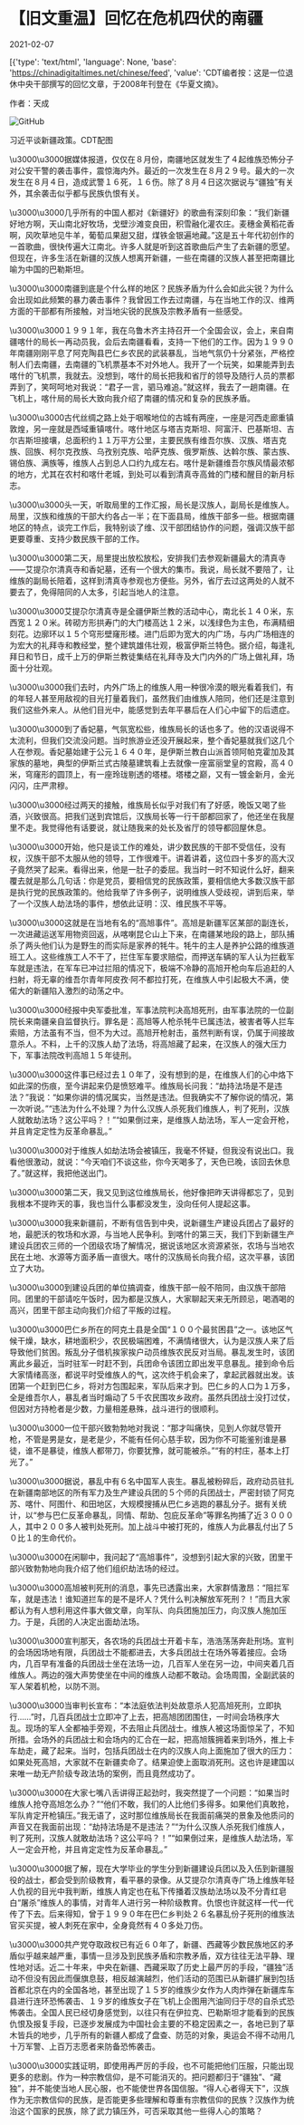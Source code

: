 # 【旧文重温】回忆在危机四伏的南疆

2021-02-07

[{'type': 'text/html', 'language': None, 'base': 'https://chinadigitaltimes.net/chinese/feed', 'value': 'CDT编者按：这是一位退休中央干部撰写的回忆文章，于2008年刊登在《华夏文摘》。

作者：天成

![GitHub](https://chinadigitaltimes.net/chinese/files/2020/09/习近平谈新疆政策.png)

习近平谈新疆政策。CDT配图

\u3000\u3000据媒体报道，仅仅在８月份，南疆地区就发生了４起维族恐怖分子对公安干警的袭击事件，震惊海内外。最近的一次发生在８月２９号。最大的一次发生在８月４日，造成武警１６死，１６伤。除了８月４日这次据说与“疆独”有关外，其余袭击似乎都与民族仇恨有关。

\u3000\u3000几乎所有的中国人都对《新疆好》的歌曲有深刻印象：“我们新疆好地方啊，天山南北好牧场，戈壁沙滩变良田，积雪融化灌农庄。麦穗金黄稻花香啊，风吹草地见牛羊，葡萄瓜果甜又甜，煤铁金银遍地藏。”这是五十年代初创作的一首歌曲，很快传遍大江南北。许多人就是听到这首歌曲后产生了去新疆的愿望。但现在，许多生活在新疆的汉族人想离开新疆，一些在南疆的汉族人甚至把南疆比喻为中国的巴勒斯坦。

\u3000\u3000南疆到底是个什么样的地区？民族矛盾为什么会如此尖锐？为什么会出现如此频繁的暴力袭击事件？我曾因工作去过南疆，与在当地工作的汉、维两方面的干部都有所接触，对当地尖锐的民族及宗教矛盾有一些感受。

\u3000\u3000１９９１年，我在乌鲁木齐主持召开一个全国会议，会上，来自南疆喀什的局长一再动员我，会后去南疆看看，支持一下他们的工作。因为１９９０年南疆刚刚平息了阿克陶县巴仁乡农民的武装暴乱，当地气氛仍十分紧张，严格控制人们去南疆，去南疆的飞机票基本不对外地人。我开了一个玩笑，如果能弄到去喀什的飞机票，我就去。没想到，喀什的局长把我和省厅的领导及随行人员的票都弄到了，笑呵呵地对我说：“君子一言，驷马难追。”就这样，我去了一趟南疆。在飞机上，喀什局的局长大致向我介绍了南疆的情况和复杂的民族矛盾。

\u3000\u3000古代丝绸之路上处于咽喉地位的古城有两座，一座是河西走廊重镇敦煌，另一座就是西域重镇喀什。喀什地区与塔吉克斯坦、阿富汗、巴基斯坦、吉尔吉斯坦接壤，总面积约１１万平方公里，主要民族有维吾尔族、汉族、塔吉克族、回族、柯尔克孜族、乌孜别克族、哈萨克族、俄罗斯族、达斡尔族、蒙古族、锡伯族、满族等，维族人占到总人口约九成左右。喀什是新疆维吾尔族风情最浓郁的地方，尤其在农村和喀什老城，到处可以看到清真寺高耸的门楼和醒目的新月标志。

\u3000\u3000头一天，听取局里的工作汇报，局长是汉族人，副局长是维族人。局里，汉族和维族的干部大约各占一半；在下面县局，维族干部多一些。根据南疆地区的特点，谈完工作后，我特别谈了维、汉干部团结协作的问题，强调汉族干部更要尊重、支持少数民族干部的工作。

\u3000\u3000第二天，局里提出放松放松，安排我们去参观新疆最大的清真寺——艾提尕尔清真寺和香妃墓，还有一个很大的集市。我说，局长就不要陪了，让维族的副局长陪着，这样到清真寺参观也方便些。另外，省厅去过这两处的人就不要去了，免得陪同的人太多，引起当地人的注意。

\u3000\u3000艾提尕尔清真寺是全疆伊斯兰教的活动中心，南北长１４０米，东西宽１２０米。砖砌方形拱寿门的大门楼高达１２米，以浅绿色为主色，布满精细刻花。边廓环以１５个穹形壁窿形楼。进门后即为宽大的内广场，与内广场相连的为宏大的礼拜寺和教经堂，整个建筑雄伟壮观，极富伊斯兰特色。据介绍，每逢礼拜日和节日，成千上万的伊斯兰教徒集结在礼拜寺及大门内外的广场上做礼拜，场面十分壮观。

\u3000\u3000我们去时，内外广场上的维族人用一种很冷漠的眼光看着我们，有的年轻人甚至用敌视的目光打量着我们，虽然我们由维族人陪同，他们还是注意到我们这些外来人。从他们目光中，能感觉到去年平暴后在人们心中留下的后遗症。

\u3000\u3000到了香妃墓，气氛宽松些，维族局长的话也多了。他的汉语说得不太流利，但我们交流没问题。当时旅游业还没开展起来，整个香妃墓就我们这几个人在参观。香妃墓始建于公元１６４０年，是伊斯兰教白山派首领阿帕克霍加及其家族的墓地，典型的伊斯兰式古陵墓建筑看上去就像一座富丽堂皇的宫殿，高４０米，穹窿形的圆顶上，有一座玲珑剔透的塔楼。塔楼之巅，又有一镀金新月，金光闪闪，庄严肃穆。

\u3000\u3000经过两天的接触，维族局长似乎对我们有了好感，晚饭又喝了些酒，兴致很高。把我们送到宾馆后，汉族局长等一行干部都回家了，他还坐在我屋里不走。我觉得他有话要说，就让随我来的处长及省厅的领导都回屋休息。

\u3000\u3000开始，他只是谈工作的难处，讲少数民族的干部不受信任，没有权，汉族干部不太服从他的领导，工作很难干。讲着讲着，这位四十多岁的高大汉子竟然哭了起来。看得出来，他是一肚子的委屈。我当时一时不知说什么好，翻来覆去就是那么几句话：你是党员，要相信党的民族政策，要相信绝大多数汉族干部是执行党的民族政策的。他给我举了许多例子，说明维族人受歧视，讲到后来，举了一个汉族人劫法场的事件，想依此证明：汉、维民族不平等。

\u3000\u3000这就是在当地有名的“高旭事件”。高旭是新疆军区某部的副连长，一次进藏运送军用物资回返，从喀喇昆仑山上下来，在南疆某地段的路上，部队捕杀了两头他们认为是野生的而实际是家养的牦牛。牦牛的主人是养护公路的维族道班工人。这些维族工人不干了，拦住军车要求赔偿，而押送车辆的军人认为拦截军车就是违法，在军车已冲过拦阻的情况下，极端不冷静的高旭开枪向车后追赶的人扫射，将无辜的维吾尔青年阿皮孜·阿不都拉打死，在维族人中引起极大不满，使偌大的新疆陷入激烈的动荡之中。

\u3000\u3000经报中央军委批准，军事法院判决高旭死刑，由军事法院的一位副院长来南疆亲自监督执行。罪名是：高旭等人枪杀牦牛已属违法，被害者等人拦车索赔，方法虽有不当，但不为大过。高旭开枪射击，虽然判断有误，仍属于间接故意杀人。不料，上千的汉族人劫了法场，将高旭藏了起来，在汉族人的强大压力下，军事法院改判高旭１５年徒刑。

\u3000\u3000这件事已经过去１０年了，没有想到的是，在维族人们的心中烙下如此深的伤痕，至今讲起来仍是愤怒难平。维族局长问我：“劫持法场是不是违法？”我说：“如果你讲的情况属实，当然是违法。但我确实不了解你说的情况，第一次听说。”“违法为什么不处理？为什么汉族人杀死我们维族人，判了死刑，汉族人就敢劫法场？这公平吗？！”“如果倒过来，是维族人劫法场，军人一定会开枪，并且肯定定性为反革命暴乱。”

\u3000\u3000对于维族人如劫法场会被镇压，我毫不怀疑，但我没有说出口。我看他很激动，就说：“今天咱们不谈这些，你今天喝多了，天色已晚，该回去休息了。”就这样，我把他送出门。

\u3000\u3000第二天，我又见到这位维族局长，他好像把昨天讲得都忘了，见到我根本不提昨天的事，我也当什么事都没发生，没向任何人提起这事。

\u3000\u3000我来新疆前，不断有信告到中央，说新疆生产建设兵团占了最好的地，最肥沃的牧场和水源，与当地人民争利。到喀什的第三天，我们下到新疆生产建设兵团农三师的一个团级农场了解情况，据说该地区水资源紧张，农场与当地农民在土地、水源等方面矛盾一直很大。喀什的汉族局长向我介绍，这次平暴，该团立了大功。

\u3000\u3000到建设兵团的单位搞调查，维族干部一般不陪同，由汉族干部陪同。团里的干部请吃午饭时，因为都是汉族人，大家聊起天来无所顾忌，喝酒喝的高兴，团里干部主动向我们介绍了平叛的过程。

\u3000\u3000巴仁乡所在的阿克土县是全国“１００个最贫困县”之一。该地区气候干燥，缺水，耕地面积少，农民极端困难，不满情绪很大，认为是汉族人来了后导致他们贫困。叛乱分子借机挨家挨户动员维族农民反对当局。暴乱发生时，该团离此乡最近，当时驻军一时赶不到，兵团命令该团立即出发平息暴乱。接到命令后大家情绪高涨，都说平时受维族人的气，这次终于机会来了，拿起武器就出发。该团第一个赶到巴仁乡，将对方包围起来，军队后来才到。巴仁乡的人口为１万多，全是维吾尔人，暴乱者当时煽动了５千农民围攻乡政府。虽然兵团战士没打过仗，但因对方持枪者是少数，力量相差悬殊，战斗进行的很顺利。

\u3000\u3000一位干部兴致勃勃地对我说：“那才叫痛快，见到人你就尽管开枪，不管是男是女，是老是少，不能有任何心慈手软，因为你不可能鉴别谁是暴徒，谁不是暴徒，维族人都带刀，你要犹豫，就可能被杀。”“有的村庄，基本上打光了。”

\u3000\u3000据说，暴乱中有６名中国军人丧生。暴乱被粉碎后，政府动员驻扎在新疆南部地区的所有军力及生产建设兵团的５个师的兵团战士，严密封锁了阿克苏、喀什、阿图什、和田地区，大规模搜捕从巴仁乡逃跑的暴乱分子。据有关统计，以“参与巴仁反革命暴乱，同情、帮助、包庇反革命”等罪名拘捕了近３０００人，其中２００多人被判处死刑。加上战斗中被打死的，维族人为此暴乱付出了５０比１的生命代价。

\u3000\u3000在闲聊中，我问起了“高旭事件”，没想到引起大家的兴致，团里干部兴致勃勃地向我介绍了他们组织劫法场的经过。

\u3000\u3000高旭被判死刑的消息，事先已透露出来，大家群情激昂：“阻拦军车，就是违法！谁知道拦车的是不是坏人？凭什么判决解放军死刑？！”而且大家都认为有人想利用这件事大做文章，向军队、向兵团施加压力，向汉族人施加压力。于是，兵团的人决定出面劫法场。

\u3000\u3000宣判那天，各农场的兵团战士开着卡车，浩浩荡荡奔赴刑场。宣判的会场因场地有限，兵团战士不能都进去，大多兵团战士在场外等着接应。会场内，几百早有准备的兵团战士坐在法场一边，几百军人坐在另一边，中间夹着几百维族人。两边的强大声势使坐在中间的维族人动都不敢动。会场周围，全副武装的军人架着机枪，以防不测。

\u3000\u3000当审判长宣布：“本法庭依法判处故意杀人犯高旭死刑，立即执行……”时，几百兵团战士立即冲了上去，把高旭团团围住，一时间会场秩序大乱。现场的军人全都袖手旁观，不去阻止兵团战士。维族人被这场面惊呆了，不知所措。会场外的兵团战士和会场内的汇合在一起，把高旭簇拥着来到场外，推上卡车劫走，藏了起来。当时，包括兵团战士在内的汉族人向上面施加了很大的压力：如果处死高旭，大家就不在新疆卖命了。结果迫使上面取消死刑。这也许是建国以来唯一劫无产阶级专政法场的案例，而且竟然成功了。

\u3000\u3000在大家七嘴八舌讲得正起劲时，我突然提了一个问题：“如果当时维族人抢夺高旭怎么办？”“他们不敢，我们的人比他们多得多。如果他们真敢抢，军队肯定开枪镇压。”我无语了，这时那位维族局长在我面前痛哭的景象及他质问的声音又在我面前出现：“劫持法场是不是违法？”“为什么汉族人杀死我们维族人，判了死刑，汉族人就敢劫法场？这公平吗？！”“如果倒过来，是维族人劫法场，军人一定会开枪，并且肯定定性为反革命暴乱。”

\u3000\u3000据了解，现在大学毕业的学生分到新疆建设兵团以及入伍到新疆服役的战士，都会受到阶级教育，看平暴的录像。从艾提尕尔清真寺广场上维族年轻人仇视的目光中我判断，维族人肯定也在私下传播着汉族劫法场以及不分青红皂白“屠杀”维族人的事情，对青年人进行另一种阶级教育。仇恨也许就这样一代一代传了下去。后来得知，曾于１９９０年在巴仁乡判处２６名暴乱份子死刑的维族法官买买提，被人刺死在家中，全身竟然有４０多处刀伤。

\u3000\u3000共产党夺取政权已有近６０年了，新疆、西藏等少数民族地区的矛盾似乎越来越严重，事情一旦涉及到民族矛盾和宗教矛盾，双方往往无法平静、理性地对话。近二十年来，中央在新疆、西藏采取了历史上最严厉的手段，“疆独”活动不但没有因此而偃旗息鼓，相反越演越烈，他们活动的范围已从新疆扩展到包括首都北京在内的全国各地，甚至出现了１５岁的维族少女作为人肉炸弹在新疆库车县进行连环恐怖袭击、１９岁的维族女子在飞机上企图用汽油同归于尽的自杀式恐怖袭击。全国人民已经切身感觉到，以往只有在伊拉克、巴勒斯坦才能看到的民族仇恨及报复手段，已逐步发展成为中国社会主要的不稳定因素之一，各地已到了草木皆兵的地步，几乎所有的新疆人都成了盘查、防范的对象，奥运会不得不动用几十万军警、上百万志愿者来防备恐怖袭击。

\u3000\u3000实践证明，即使用再严厉的手段，也不可能把他们压服，只能出现更多的悲剧。作为一种宗教信仰，是不可能消灭的。把问题都归于“疆独”、“藏独”，并不能使当地人民心服，也不能使世界各国信服。“得人心者得天下”，汉族作为无宗教信仰的民族，是否能更多些理解和尊重有宗教信仰的民族？汉族作为统治这个国家的民族，除了武力镇压外，可否采取其他一些得人心的策略？

